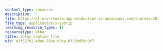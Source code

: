 ```yaml
---
content_type: resource
description: ''
file: https://ol-ocw-studio-app-production.s3.amazonaws.com/courses/20-219-becoming-the-next-bill-nye-writing-and-hosting-the-educational-show-january-iap-2015/02f527024de8559e90cab7339d5bc8f7_ZMe7jSsPmW4.vtt
file_type: application/x-subrip
learning_resource_types: []
resourcetype: Other
title: 3play caption file
uid: 02f52702-4de8-559e-90ca-b7339d5bc8f7
---
```

